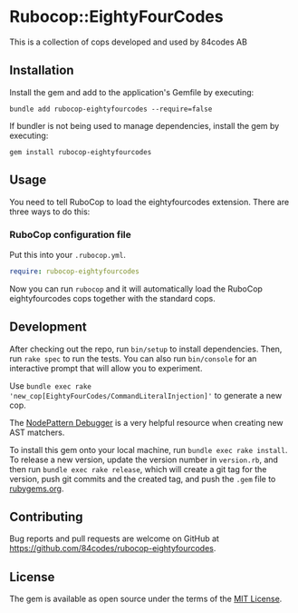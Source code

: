 # Rubocop::EightyFourCodes

This is a collection of cops developed and used by 84codes AB

## Installation

Install the gem and add to the application's Gemfile by executing:

    bundle add rubocop-eightyfourcodes --require=false

If bundler is not being used to manage dependencies, install the gem by executing:

    gem install rubocop-eightyfourcodes

## Usage

You need to tell RuboCop to load the eightyfourcodes extension. There are three
ways to do this:

### RuboCop configuration file

Put this into your `.rubocop.yml`.

```yaml
require: rubocop-eightyfourcodes
```

Now you can run `rubocop` and it will automatically load the RuboCop eightyfourcodes
cops together with the standard cops.

## Development

After checking out the repo, run `bin/setup` to install dependencies. Then, run `rake spec` to run the tests. You can also run `bin/console` for an interactive prompt that will allow you to experiment.

Use `bundle exec rake 'new_cop[EightyFourCodes/CommandLiteralInjection]'` to generate a new cop.

The [NodePattern Debugger](https://nodepattern.herokuapp.com/) is a very helpful resource when creating new AST matchers.

To install this gem onto your local machine, run `bundle exec rake install`. To release a new version, update the version number in `version.rb`, and then run `bundle exec rake release`, which will create a git tag for the version, push git commits and the created tag, and push the `.gem` file to [rubygems.org](https://rubygems.org).

## Contributing

Bug reports and pull requests are welcome on GitHub at <https://github.com/84codes/rubocop-eightyfourcodes>.

## License

The gem is available as open source under the terms of the [MIT License](https://opensource.org/licenses/MIT).
